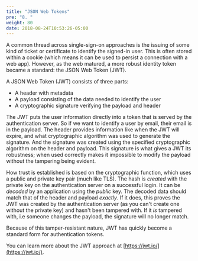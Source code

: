 ```yaml
---
title: "JSON Web Tokens"
pre: "8. "
weight: 80
date: 2018-08-24T10:53:26-05:00
---
```


A common thread across single-sign-on approaches is the issuing of some kind of ticket or certificate to identify the signed-in user.  This is often stored within a cookie (which means it can be used to persist a connection with a web app).  However, as the web matured, a more robust identity token became a standard: the JSON Web Token (JWT).

A JSON Web Token (JWT) consists of three parts: 

* A header with metadata 
* A payload consisting of the data needed to identify the user 
* A cryptographic signature verifying the payload and header

The JWT puts the user information directly into a token that is served by the authentication server.  So if we want to identify a user by email, their email is in the payload.  The header provides information like when the JWT will expire, and what cryptographic algorithm was used to generate the signature.  And the signature was created using the specified cryptographic algorithm on the header and payload.  This signature is what gives a JWT its robustness; when used correctly makes it impossible to modify the payload without the tampering being evident.

How trust is established is based on the cryptographic function, which uses a public and private key pair (much like TLS).  The hash is _created_ with the private key on the authentication server on a successful login.  It can be _decoded_ by an application using the _public_ key. The decoded data should match that of the header and payload _exactly_.  If it does, this proves the JWT was created by the authentication server (as you can't create one without the private key) and hasn't been tampered with.  If it _is_ tampered with, i.e someone changes the payload, the signature will no longer match.

Because of this tamper-resistant nature, JWT has quickly become a standard form for authentication tokens.

You can learn more about the JWT approach at [https://jwt.io/](https://jwt.io/).